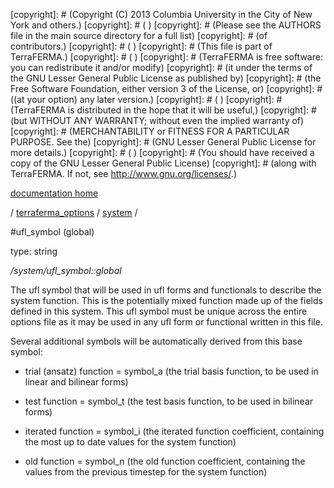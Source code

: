 [copyright]: # (Copyright (C) 2013 Columbia University in the City of New York and others.)
[copyright]: # ( )
[copyright]: # (Please see the AUTHORS file in the main source directory for a full list)
[copyright]: # (of contributors.)
[copyright]: # ( )
[copyright]: # (This file is part of TerraFERMA.)
[copyright]: # ( )
[copyright]: # (TerraFERMA is free software: you can redistribute it and/or modify)
[copyright]: # (it under the terms of the GNU Lesser General Public License as published by)
[copyright]: # (the Free Software Foundation, either version 3 of the License, or)
[copyright]: # ((at your option) any later version.)
[copyright]: # ( )
[copyright]: # (TerraFERMA is distributed in the hope that it will be useful,)
[copyright]: # (but WITHOUT ANY WARRANTY; without even the implied warranty of)
[copyright]: # (MERCHANTABILITY or FITNESS FOR A PARTICULAR PURPOSE. See the)
[copyright]: # (GNU Lesser General Public License for more details.)
[copyright]: # ( )
[copyright]: # (You should have received a copy of the GNU Lesser General Public License)
[copyright]: # (along with TerraFERMA. If not, see <http://www.gnu.org/licenses/>.)

[documentation home](https://github.com/terraferma/terraferma/wiki/Documentation)

/ [terraferma_options](../../terraferma_options.md) / [system](../system.md) /

#ufl_symbol (global)

type: string

*/system/ufl_symbol::global*

The ufl symbol that will be used in ufl forms and functionals to describe the system function. 
This is the potentially mixed function made up of the fields defined in this system. This ufl
symbol must be unique across the entire options file as it may be used in any ufl form or functional
written in this file.

Several additional symbols will be automatically derived from this base symbol:

- trial (ansatz) function = symbol_a
    (the trial basis function, to be used in linear and bilinear forms)

- test function           = symbol_t
    (the test basis function, to be used in bilinear forms)

- iterated function       = symbol_i
    (the iterated function coefficient, containing the most up to date values for the system function)

- old function            = symbol_n
    (the old function coefficient, containing the values from the previous timestep for the system function)


[autogenerated]: # (This file was automatically generated from the schema file:/home/cwilson/repos/github/TerraFERMA/TerraFERMA/buckettools/schemas/ufl.rng.)

